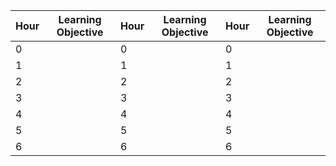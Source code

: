 | Hour | Learning Objective | Hour | Learning Objective | Hour | Learning Objective |
| ---- | ------------------ | ---- | ------------------ | ---- | ------------------ |
| 0    |                    | 0    |                    | 0    |                    |
| 1    |                    | 1    |                    | 1    |                    |
| 2    |                    | 2    |                    | 2    |                    |
| 3    |                    | 3    |                    | 3    |                    |
| 4    |                    | 4    |                    | 4    |                    |
| 5    |                    | 5    |                    | 5    |                    |
| 6    |                    | 6    |                    | 6    |                    | 
